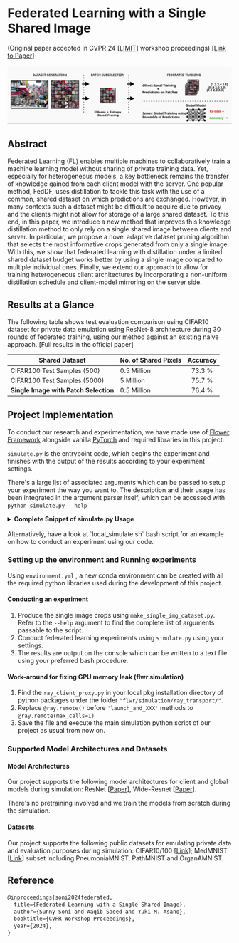 # Federated Learning with a Single Shared Image

(Original paper accepted in CVPR'24 [[LIMIT](https://hirokatsukataoka16.github.io/CVPR-2024-LIMIT/)] workshop proceedings)
[[Link to Paper](https://openaccess.thecvf.com/content/CVPR2024W/LIMIT/html/Soni_Federated_Learning_with_a_Single_Shared_Image_CVPRW_2024_paper.html)]

![Schematic figure of Federated Learning with a Single Shared Image](splash_fig.png)

## Abstract

Federated Learning (FL) enables multiple machines to collaboratively train a machine learning model without sharing of private training data. Yet, especially for heterogeneous models, a key bottleneck remains the transfer of knowledge gained from each client model with the server. One popular method, FedDF, uses distillation to tackle this task with the use of a common, shared dataset on which predictions are exchanged. However, in many contexts such a dataset might be difficult to acquire due to privacy and the clients might not allow for storage of a large shared dataset. To this end, in this paper, we introduce a new method that improves this knowledge distillation method to only rely on a single shared image between clients and server. In particular, we propose a novel adaptive dataset pruning algorithm that selects the most informative crops generated from only a single image. With this, we show that federated learning with distillation under a limited shared dataset budget works better by using a single image compared to multiple individual ones. Finally, we extend our approach to allow for training heterogeneous client architectures by incorporating a non-uniform distillation schedule and client-model mirroring on the server side.

## Results at a Glance

The following table shows test evaluation comparison using CIFAR10 dataset for private data emulation using ResNet-8 architecture during 30 rounds of federated training, using our method against an existing naive approach. [Full results in the official paper]

| Shared Dataset                        | No. of Shared Pixels | Accuracy |
| ------------------------------------- | -------------------- | :------: |
| CIFAR100 Test Samples (500)           | 0.5 Million          |  73.3 %  |
| CIFAR100 Test Samples (5000)          | 5 Million            |  75.7 %  |
| **Single Image with Patch Selection** | 0.5 Million          |  76.4 %  |

## Project Implementation

To conduct our research and experimentation, we have made use of [Flower Framework](https://github.com/adap/flower) alongside vanilla [PyTorch](https://github.com/pytorch/pytorch) and required libraries in this project.

`simulate.py` is the entrypoint code, which begins the experiment and finishes with the output of the results according to your experiment settings.

There's a large list of associated arguments which can be passed to setup your experiment the way you want to. The description and their usage has been integrated in the argument parser itself, which can be accessed with `python simulate.py --help`

<details>

<summary> <b>Complete Snippet of simulate.py Usage</b> </summary>

```
usage: simulate.py [-h] [--fed_strategy FED_STRATEGY] [--model_name MODEL_NAME] [--model_list MODEL_LIST] [--num_clients NUM_CLIENTS] [--num_rounds NUM_ROUNDS] [--fraction_fit FRACTION_FIT] [--fraction_evaluate FRACTION_EVALUATE]
                   [--dataset_name DATASET_NAME] [--data_dir DATA_DIR] [--partition_alpha PARTITION_ALPHA] [--partition_val_ratio PARTITION_VAL_RATIO] [--client_cpus CLIENT_CPUS] [--client_gpus CLIENT_GPUS] [--server_cpus SERVER_CPUS]
                   [--total_cpus TOTAL_CPUS] [--total_gpus TOTAL_GPUS] [--total_mem TOTAL_MEM] [--batch_size BATCH_SIZE] [--local_epochs LOCAL_EPOCHS] [--local_lr LOCAL_LR] [--distill_batch_size DISTILL_BATCH_SIZE]
                   [--server_lr SERVER_LR] [--server_steps SERVER_STEPS] [--server_steps_adaptive SERVER_STEPS_ADAPTIVE] [--server_steps_adaptive_min SERVER_STEPS_ADAPTIVE_MIN]
                   [--server_steps_adaptive_interval SERVER_STEPS_ADAPTIVE_INTERVAL] [--server_early_steps SERVER_EARLY_STEPS] [--use_early_stopping USE_EARLY_STOPPING] [--use_adaptive_lr USE_ADAPTIVE_LR]
                   [--use_adaptive_lr_round USE_ADAPTIVE_LR_ROUND] [--seed SEED] [--cuda_deterministic CUDA_DETERMINISTIC] [--use_crops USE_CROPS] [--distill_dataset DISTILL_DATASET] [--distill_alpha DISTILL_ALPHA]
                   [--num_distill_images NUM_DISTILL_IMAGES] [--num_total_images NUM_TOTAL_IMAGES] [--distill_transforms DISTILL_TRANSFORMS] [--warm_start WARM_START] [--warm_start_rounds WARM_START_ROUNDS]
                   [--warm_start_interval WARM_START_INTERVAL] [--kmeans_n_clusters KMEANS_N_CLUSTERS] [--kmeans_heuristics KMEANS_HEURISTICS] [--kmeans_mixed_factor KMEANS_MIXED_FACTOR] [--kmeans_balancing KMEANS_BALANCING]
                   [--use_kmeans USE_KMEANS] [--confidence_threshold CONFIDENCE_THRESHOLD] [--confidence_strategy CONFIDENCE_STRATEGY] [--confidence_adaptive CONFIDENCE_ADAPTIVE] [--confidence_max_thresh CONFIDENCE_MAX_THRESH]
                   [--use_entropy USE_ENTROPY] [--clipping_factor CLIPPING_FACTOR] [--use_clipping USE_CLIPPING] [--fedprox_factor FEDPROX_FACTOR] [--fedprox_adaptive FEDPROX_ADAPTIVE] [--use_fedprox USE_FEDPROX] [--debug DEBUG]
                   [--out_dir OUT_DIR]

Single Image based fed learning simulation using Flower.

options:
  -h, --help            show this help message and exit
  --fed_strategy FED_STRATEGY
                        Federated Strategy to use. Options : fedavg, feddf, feddf_hetero
  --model_name MODEL_NAME
                        Common NN architecture for clients and server (fedavg/feddf). Options : resnet[n], wresnet-[n]-[m]. Example : resnet8, wresnet-16-4
  --model_list MODEL_LIST
                        NN architecture distribuition (feddf_hetero). Example : {'resnet8':5,'wresnet-16-4':5}
  --num_clients NUM_CLIENTS
                        Total number of clients.
  --num_rounds NUM_ROUNDS
                        Total number of federated rounds.
  --fraction_fit FRACTION_FIT
                        Ratio of clients to be selected for training every round.
  --fraction_evaluate FRACTION_EVALUATE
                        Ratio of clients for client-evaluation every round.
  --dataset_name DATASET_NAME
                        Target dataset. Options : cifar10, cifar100, pathmnist, organamnist, pneumoniamnist
  --data_dir DATA_DIR   Relative location of directory to download datasets.
  --partition_alpha PARTITION_ALPHA
                        Dirichtlet distribuition alpha for private dataset distribuition.
  --partition_val_ratio PARTITION_VAL_RATIO
                        Ratio of validation examples from training set.
  --client_cpus CLIENT_CPUS
                        Number of available cpus to each client.
  --client_gpus CLIENT_GPUS
                        Number of available gpus to each client. Fraction acceptable.
  --server_cpus SERVER_CPUS
                        Number of cpus available to central server.
  --total_cpus TOTAL_CPUS
                        Total number of cpus on the machine.
  --total_gpus TOTAL_GPUS
                        Total number of gpus on the machine.
  --total_mem TOTAL_MEM
                        Total size of RAM on the machine (in gigabytes/ integer).
  --batch_size BATCH_SIZE
                        Batch size for local training.
  --local_epochs LOCAL_EPOCHS
                        Number of epochs for local training.
  --local_lr LOCAL_LR   LR for local training.
  --distill_batch_size DISTILL_BATCH_SIZE
                        Batch size for global model training (server).
  --server_lr SERVER_LR
                        LR for global model training.
  --server_steps SERVER_STEPS
                        Number of distillation steps (feddf).
  --server_steps_adaptive SERVER_STEPS_ADAPTIVE
                        Enable/disable adaptive number of steps (feddf). Options : True/False
  --server_steps_adaptive_min SERVER_STEPS_ADAPTIVE_MIN
                        Number of minimum distillation steps (adaptive).
  --server_steps_adaptive_interval SERVER_STEPS_ADAPTIVE_INTERVAL
                        Interval to change number of steps (adaptive).
  --server_early_steps SERVER_EARLY_STEPS
                        Number of plateau steps for early stopping.
  --use_early_stopping USE_EARLY_STOPPING
                        Enable/disable early stopping (feddf). Options : True/False
  --use_adaptive_lr USE_ADAPTIVE_LR
                        Enable/disable adaptive lr (local model training). Options : True/False
  --use_adaptive_lr_round USE_ADAPTIVE_LR_ROUND
                        Enable/disable adaptive lr (global model training). Options : True/False
  --seed SEED           Seed for RNG (for reproducible results)
  --cuda_deterministic CUDA_DETERMINISTIC
                        Enable deterministic CUDA algorithms. Slow but deterministic.
  --use_crops USE_CROPS
                        Enable/disable use of single image crops (feddf). Options : True/False
  --distill_dataset DISTILL_DATASET
                        Dataset for distillation (if not using single image crops). Options same as dataset_name.
  --distill_alpha DISTILL_ALPHA
                        Dirichtlet dist. alpha for distillation dataset selection.
  --num_distill_images NUM_DISTILL_IMAGES
                        Size of dataset used as distillation proxy (feddf/ integer).
  --num_total_images NUM_TOTAL_IMAGES
                        Total number of images in distillation set.
  --distill_transforms DISTILL_TRANSFORMS
                        (experimental) changing transforms on image. Options: v0/v1
  --warm_start WARM_START
                        Enable/Disable warm start for FedDF. Options : True/False
  --warm_start_rounds WARM_START_ROUNDS
                        Number of total rounds for warm start.
  --warm_start_interval WARM_START_INTERVAL
                        Interval of rounds between warm starts.
  --kmeans_n_clusters KMEANS_N_CLUSTERS
                        Number of cluster (k) for KMeans selection.
  --kmeans_heuristics KMEANS_HEURISTICS
                        Heuristics for KMeans Selection. Options : mixed, easy, hard
  --kmeans_mixed_factor KMEANS_MIXED_FACTOR
                        Ratio for mixed heuristic. Example : 50-50
  --kmeans_balancing KMEANS_BALANCING
                        Ratio for class balancing in KMeans selection. Example : 0.5
  --use_kmeans USE_KMEANS
                        Enable/Disable KMeans selection for data pruning. Options : True/False
  --confidence_threshold CONFIDENCE_THRESHOLD
                        Confidence Threshold for Entropy selection.
  --confidence_strategy CONFIDENCE_STRATEGY
                        Heuristics for Entropy Selection. Options : top, bottom, random
  --confidence_adaptive CONFIDENCE_ADAPTIVE
                        Disable/Enable adaptive threshold (entropy). Options : True/False
  --confidence_max_thresh CONFIDENCE_MAX_THRESH
                        Max threshold for adaptive pruning. Example : 0.5
  --use_entropy USE_ENTROPY
                        Enable/Disable entropy selection for data pruning. Options : True/False
  --clipping_factor CLIPPING_FACTOR
                        Value for clipping factor (logit clipping)
  --use_clipping USE_CLIPPING
                        Enable/Disable use of logit clipping (for stability of learning)
  --fedprox_factor FEDPROX_FACTOR
                        Factor value for fedprox strategy.
  --fedprox_adaptive FEDPROX_ADAPTIVE
                        Enable/Disable adaptive fedprox factor. Options : True/False
  --use_fedprox USE_FEDPROX
                        Enable/Disable use of fedprox term with FedAvg. Options : True/False
  --debug DEBUG         Enable/Disable debugging console messages. Options : True/False
  --out_dir OUT_DIR     Relative directory location for outputting results of the experiment.
```

</details><br/>
Alternatively, have a look at `local_simulate.sh` bash script for an example on how to conduct an experiment using our code.

### Setting up the environment and Running experiments

Using `environment.yml` , a new conda environment can be created with all the required python libraries used during the development of this project.

#### Conducting an experiment

1. Produce the single image crops using `make_single_img_dataset.py`. Refer to the `--help` argument to find the complete list of arguments passable to the script.
2. Conduct federated learning experiments using `simulate.py` using your settings.
3. The results are output on the console which can be written to a text file using your preferred bash procedure.

#### Work-around for fixing GPU memory leak (flwr simulation)

1. Find the `ray_client_proxy.py` in your local pkg installation directory of python packages under the folder `"flwr/simulation/ray_transport/"`.
2. Replace `@ray.remote()` before `'launch_and_XXX'` methods to `@ray.remote(max_calls=1)`
3. Save the file and execute the main simulation python script of our project as usual from now on.

### Supported Model Architectures and Datasets

#### Model Architectures

Our project supports the following model architectures for client and global models during simulation: ResNet [[Paper](https://arxiv.org/abs/1512.03385)], Wide-Resnet [[Paper](https://arxiv.org/abs/1605.07146)].

There's no pretraining involved and we train the models from scratch during the simulation.

#### Datasets

Our project supports the following public datasets for emulating private data and evaluation purposes during simulation: CIFAR10/100 [[Link](https://www.cs.toronto.edu/~kriz/cifar.html)]; MedMNIST [[Link](https://github.com/MedMNIST/MedMNIST)] subset including PneumoniaMNIST, PathMNIST and OrganAMNIST.

## Reference

```
@inproceedings{soni2024federated,
  title={Federated Learning with a Single Shared Image},
  author={Sunny Soni and Aaqib Saeed and Yuki M. Asano},
  booktitle={CVPR Workshop Proceedings},
  year={2024},
}
```
